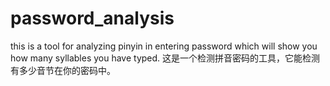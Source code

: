 # password_analysis
this is a tool for analyzing pinyin in entering password which will show you how many syllables you have typed.
这是一个检测拼音密码的工具，它能检测有多少音节在你的密码中。
